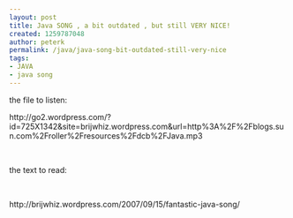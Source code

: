 ```yaml
---
layout: post
title: Java SONG , a bit outdated , but still VERY NICE!
created: 1259787048
author: peterk
permalink: /java/java-song-bit-outdated-still-very-nice
tags:
- JAVA
- java song
---
```

<p>the file to listen:</p>
<p>http://go2.wordpress.com/?id=725X1342&amp;site=brijwhiz.wordpress.com&amp;url=http%3A%2F%2Fblogs.sun.com%2Froller%2Fresources%2Fdcb%2FJava.mp3</p>
<p>&nbsp;</p>
<p>the text to read:</p>
<p>&nbsp;</p>
<p>http://brijwhiz.wordpress.com/2007/09/15/fantastic-java-song/</p>
<p>&nbsp;</p>
<p>&nbsp;</p>
<p>&nbsp;</p>
